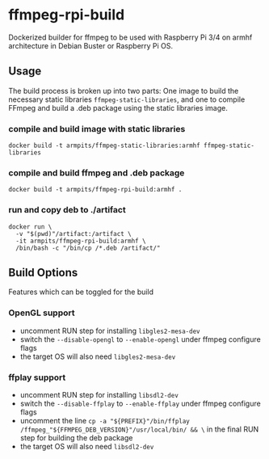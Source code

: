 # ffmpeg-rpi-build

Dockerized builder for ffmpeg to be used with Raspberry Pi 3/4 on armhf architecture in Debian Buster or Raspberry Pi OS.

## Usage

The build process is broken up into two parts: One image to build the necessary static libraries ```ffmpeg-static-libraries```, and one to compile FFmpeg and build a .deb package using the static libraries image.

### compile and build image with static libraries

```
docker build -t armpits/ffmpeg-static-libraries:armhf ffmpeg-static-libraries
```

### compile and build ffmpeg and .deb package

```
docker build -t armpits/ffmpeg-rpi-build:armhf .
```

### run and copy deb to ./artifact

```
docker run \
  -v "$(pwd)"/artifact:/artifact \
  -it armpits/ffmpeg-rpi-build:armhf \
  /bin/bash -c "/bin/cp /*.deb /artifact/"
```

## Build Options

Features which can be toggled for the build

### OpenGL support

* uncomment RUN step for installing `libgles2-mesa-dev`
* switch the `--disable-opengl` to `--enable-opengl` under ffmpeg configure flags
* the target OS will also need `libgles2-mesa-dev`

### ffplay support

* uncomment RUN step for installing `libsdl2-dev`
* switch the `--disable-ffplay` to `--enable-ffplay` under ffmpeg configure flags
* uncomment the line `cp -a "${PREFIX}"/bin/ffplay /ffmpeg_"${FFMPEG_DEB_VERSION}"/usr/local/bin/ && \` in the final RUN step for building the deb package
* the target OS will also need `libsdl2-dev`
